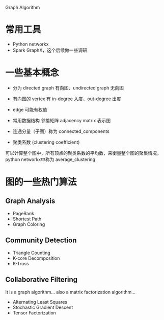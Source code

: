 Graph Algorithm

# 常用工具
- Python networkx
- Spark GraphX，这个后续做一些调研



# 一些基本概念
- 分为 directed graph 有向图、undirected graph 无向图
- 有向图的 vertex 有 in-degree 入度、out-degree 出度
- edge 可能有权值
- 常用数据结构 邻接矩阵 adjacency matrix 表示图
- 连通分量（子图）称为 connected_components

- 聚类系数 (clustering coefficient)


可以计算整个图中，所有顶点的聚类系数的平均数，来衡量整个图的聚集情况。python networkx中称为 average_clustering



# 图的一些热门算法

## Graph Analysis 
- PageRank
- Shortest Path
- Graph Coloring

## Community Detection
- Triangle Counting
- K-core Decomposition
- K-Truss

## Collaborative Filtering
It is a graph algorithm... also a matrix factorization algorithm...
- Alternating Least Squares
- Stochastic Gradient Descent
- Tensor Factorization




